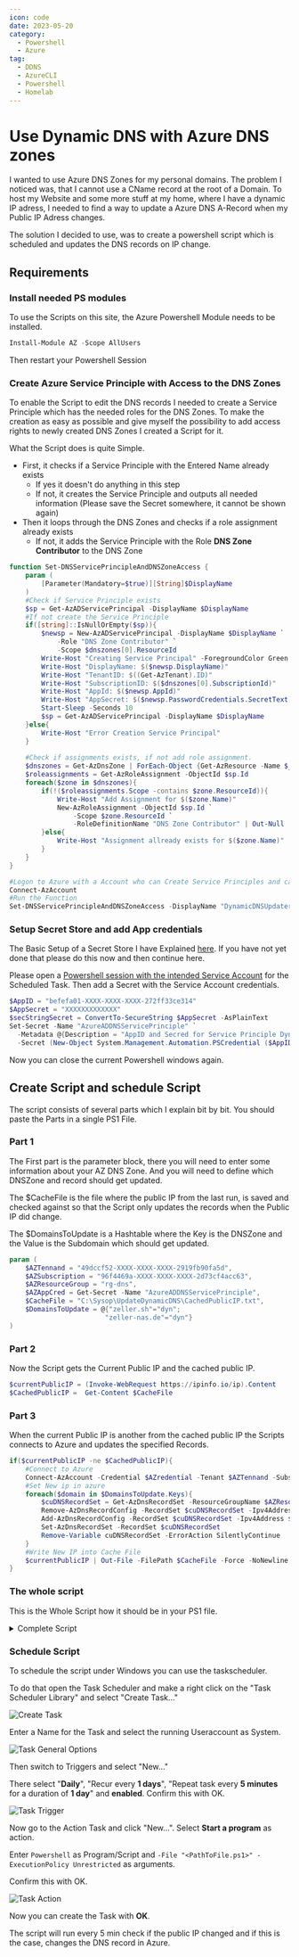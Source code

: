 ```yaml
---
icon: code
date: 2023-05-20
category:
  - Powershell
  - Azure
tag:
  - DDNS
  - AzureCLI
  - Powershell
  - Homelab
---
```


# Use Dynamic DNS with Azure DNS zones

I wanted to use Azure DNS Zones for my personal domains. The problem I noticed was, that I cannot use a CName record at the root of a Domain. To host my Website and some more stuff at my home, where I have a dynamic IP adress, I needed to find a way to update a Azure DNS A-Record when my Public IP Adress changes.

The solution I decided to use, was to create a powershell script which is scheduled and updates the DNS records on IP change.
<!-- more -->

## Requirements

### Install needed PS modules

To use the Scripts on this site, the Azure Powershell Module needs to be installed.

```powershell
Install-Module AZ -Scope AllUsers 
```

Then restart your Powershell Session

### Create Azure Service Principle with Access to the DNS Zones

To enable the Script to edit the DNS records I needed to create a Service Principle which has the needed roles for the DNS Zones.
To make the creation as easy as possible and give myself the possibility to add access rights to newly created DNS Zones I created a Script for it.

What the Script does is quite Simple.

- First, it checks if a Service Principle with the Entered Name already exists
  - If yes it doesn't do anything in this step
  - If not, it creates the Service Principle and outputs all needed information (Please save the Secret somewhere, it cannot be shown again)
- Then it loops through the DNS Zones and checks if a role assignment already exists
  - If not, it adds the Service Principle with the Role **DNS Zone Contributor** to the DNS Zone

```powershell
function Set-DNSServicePrincipleAndDNSZoneAccess {
    param (
        [Parameter(Mandatory=$true)][String]$DisplayName
    )
    #Check if Service Principle exists
    $sp = Get-AzADServicePrincipal -DisplayName $DisplayName
    #If not create the Service Principle
    if([string]::IsNullOrEmpty($sp)){
        $newsp = New-AzADServicePrincipal -DisplayName $DisplayName `
            -Role "DNS Zone Contributor" `
            -Scope $dnszones[0].ResourceId
        Write-Host "Creating Service Principal" -ForegroundColor Green
        Write-Host "DisplayName: $($newsp.DisplayName)"
        Write-Host "TenantID: $((Get-AzTenant).ID)"
        Write-Host "SubscriptionID: $($dnszones[0].SubscriptionId)"
        Write-Host "AppId: $($newsp.AppId)"
        Write-Host "AppSecret: $($newsp.PasswordCredentials.SecretText)"
        Start-Sleep -Seconds 10
        $sp = Get-AzADServicePrincipal -DisplayName $DisplayName
    }else{
        Write-Host "Error Creation Service Principal"
    }
    
    #Check if assignments exists, if not add role assignment.
    $dnszones = Get-AzDnsZone | ForEach-Object {Get-AzResource -Name $_.Name | Select Name,SubscriptionId,ResourceId}
    $roleassignments = Get-AzRoleAssignment -ObjectId $sp.Id
    foreach($zone in $dnszones){
        if(!($roleassignments.Scope -contains $zone.ResourceId)){
            Write-Host "Add Assignment for $($zone.Name)"
            New-AzRoleAssignment -ObjectId $sp.Id `
                -Scope $zone.ResourceId `
                -RoleDefinitionName "DNS Zone Contributor" | Out-Null
        }else{
            Write-Host "Assignment allready exists for $($zone.Name)"
        }
    }
}

#Logon to Azure with a Account who can Create Service Principles and can do a Role assignment.
Connect-AzAccount
#Run the Function
Set-DNSServicePrincipleAndDNSZoneAccess -DisplayName "DynamicDNSUpdater"
```

### Setup Secret Store and add App credentials

The Basic Setup of a Secret Store I have Explained [here](/article/powershell/secredstore.html).
If you have not yet done that please do this now and then continue here.

Please open a [Powershell session with the intended Service Account](/article/powershell/secredstore.html#start-powershell-as-serviceaccount) for the Scheduled Task.
Then add a Secret with the Service Account credentials.

```powershell
$AppID = "befefa01-XXXX-XXXX-XXXX-272ff33ce314"
$AppSecret = "XXXXXXXXXXXXX"
$secStringSecret = ConvertTo-SecureString $AppSecret -AsPlainText
Set-Secret -Name "AzureADDNSServicePrinciple" `
  -Metadata @{Description = "AppID and Secred for Service Principle DynamicDNSUpdater"} `
  -Secret (New-Object System.Management.Automation.PSCredential ($AppID, $secStringSecret))
```

Now you can close the current Powershell windows again.

## Create Script and schedule Script

The script consists of several parts which I explain bit by bit.
You should paste the Parts in a single PS1 File.

### Part 1

The First part is the parameter block, there you will need to enter some information about your AZ DNS Zone.
And you will need to define which DNSZone and record should get updated.

The $CacheFile is the file where the public IP from the last run, is saved and checked against so that the Script only updates the records when the Public IP did change.

The $DomainsToUpdate is a Hashtable where the Key is the DNSZone and the Value is the Subdomain which should get updated.

```powershell
param (
    $AZTennand = "49dccf52-XXXX-XXXX-XXXX-2919fb90fa5d",
    $AZSubscription = "96f4469a-XXXX-XXXX-XXXX-2d73cf4acc63",
    $AZResourceGroup = "rg-dns",
    $AZAppCred = Get-Secret -Name "AzureADDNSServicePrinciple",
    $CacheFile = "C:\Sysop\UpdateDynamicDNS\CachedPublicIP.txt",
    $DomainsToUpdate = @{"zeller.sh"="dyn";
                        "zeller-nas.de"="dyn"}
)
```

### Part 2

Now the Script gets the Current Public IP and the cached public IP.

```powershell
$currentPublicIP = (Invoke-WebRequest https://ipinfo.io/ip).Content
$CachedPublicIP =  Get-Content $CacheFile
```

### Part 3

When the current Public IP is another from the cached public IP the Scripts connects to Azure and updates the specified Records.

```powershell
if($currentPublicIP -ne $CachedPublicIP){
    #Connect to Azure
    Connect-AzAccount -Credential $AZredential -Tenant $AZTennand -Subscription $AZSubscription -ServicePrincipal
    #Set New ip in azure
    foreach($domain in $DomainsToUpdate.Keys){
        $cuDNSRecordSet = Get-AzDnsRecordSet -ResourceGroupName $AZResourceGroup -ZoneName $domain -Name $DomainsToUpdate[$Domain] -RecordType A
        Remove-AzDnsRecordConfig -RecordSet $cuDNSRecordSet -Ipv4Address $cuDNSRecordSet.Records[0]
        Add-AzDnsRecordConfig -RecordSet $cuDNSRecordSet -Ipv4Address $currentPublicIP
        Set-AzDnsRecordSet -RecordSet $cuDNSRecordSet
        Remove-Variable cuDNSRecordSet -ErrorAction SilentlyContinue
    }
    #Write New IP into Cache File
    $currentPublicIP | Out-File -FilePath $CacheFile -Force -NoNewline
}
```

### The whole script

This is the Whole Script how it should be in your PS1 file.

<details>
<summary>Complete Script</summary>

```powershell
param (
    $AZTennand = "49dccf52-XXXX-XXXX-XXXX-2919fb90fa5d",
    $AZSubscription = "96f4469a-XXXX-XXXX-XXXX-2d73cf4acc63",
    $AZResourceGroup = "rg-dns",
    $AZAppCred = Get-Secret -Name "AzureADDNSServicePrinciple",
    $DomainsToUpdate = @{"zeller.sh"="dyn";
                        "zeller-schenefeld.de"="dyn"},
    $CacheFile = "C:\Sysop\UpdateDynamicDNS\CachedPublicIP.txt"
)
#Requires -Modules Az.Accounts, Az.Dns, Az.Resources

# Get current Public IP and cached IP
$currentPublicIP = (Invoke-WebRequest https://ipinfo.io/ip).Content
$CachedPublicIP =  Get-Content $CacheFile

# Check if PublicIP did Change and if yes update IP in azure
if($currentPublicIP -ne $CachedPublicIP){
    #Connect to Azure
    Connect-AzAccount -Credential $AZredential -Tenant $AZTennand -Subscription $AZSubscription -ServicePrincipal
    #Set New ip in azure
    foreach($domain in $DomainsToUpdate.Keys){
        $cuDNSRecordSet = Get-AzDnsRecordSet -ResourceGroupName $AZResourceGroup -ZoneName $domain -Name $DomainsToUpdate[$Domain] -RecordType A
        Remove-AzDnsRecordConfig -RecordSet $cuDNSRecordSet -Ipv4Address $cuDNSRecordSet.Records[0]
        Add-AzDnsRecordConfig -RecordSet $cuDNSRecordSet -Ipv4Address $currentPublicIP
        Set-AzDnsRecordSet -RecordSet $cuDNSRecordSet
        Remove-Variable cuDNSRecordSet -ErrorAction SilentlyContinue
    }
    #Write New IP into Cache File
    $currentPublicIP | Out-File -FilePath $CacheFile -Force -NoNewline
}
```

</details>

### Schedule Script

To schedule the script under Windows you can use the taskscheduler.

To do that open the Task Scheduler and make a right click on the "Task Scheduler Library" and select "Create Task..."

![Create Task](/images/dynamicazuredns/CreateTask.png)

Enter a Name for the Task and select the running Useraccount as System.

![Task General Options](/images/dynamicazuredns/TaskGeneral.png)

Then switch to Triggers and select "New..."

There select "**Daily**", "Recur every **1 days**", "Repeat task every **5 minutes** for a duration of **1 day**" and **enabled**.
Confirm this with OK.

![Task Trigger](/images/dynamicazuredns/TaskTrigger.png)

Now go to the Action Task and click "New...".
Select **Start a program** as action.

Enter ```Powershell``` as Program/Script and ```-File "<PathToFile.ps1>" -ExecutionPolicy Unrestricted``` as arguments.

Confirm this with OK.

![Task Action](/images/dynamicazuredns/TaskAction.png)

Now you can create the Task with **OK**.

The script will run every 5 min check if the public IP changed and if this is the case, changes the DNS record in Azure.
